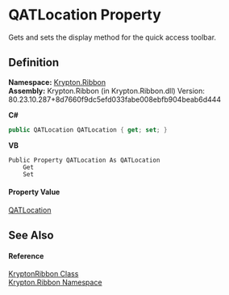 # QATLocation Property


Gets and sets the display method for the quick access toolbar.



## Definition
**Namespace:** <a href="1e9bc734-cff9-e9b8-f013-94cdac669794.md">Krypton.Ribbon</a>  
**Assembly:** Krypton.Ribbon (in Krypton.Ribbon.dll) Version: 80.23.10.287+8d7660f9dc5efd033fabe008ebfb904beab6d444

**C#**
``` C#
public QATLocation QATLocation { get; set; }
```
**VB**
``` VB
Public Property QATLocation As QATLocation
	Get
	Set
```



#### Property Value
<a href="bd1d8e9f-166d-3f25-928b-7ec2be71e30a.md">QATLocation</a>

## See Also


#### Reference
<a href="208400ac-72b3-453b-6730-d74762316d42.md">KryptonRibbon Class</a>  
<a href="1e9bc734-cff9-e9b8-f013-94cdac669794.md">Krypton.Ribbon Namespace</a>  
